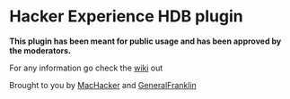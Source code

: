# Hacker Experience HDB plugin

**This plugin has been meant for public usage and has been approved by the moderators.**

For any information go check the [wiki](https://github.com/galac-tech/HE-hacked-database-helper/wiki) out

Brought to you by [MacHacker](https://legacy.hackerexperience.com/profile?id=494249) and [GeneralFranklin](https://legacy.hackerexperience.com/profile?id=505030)
